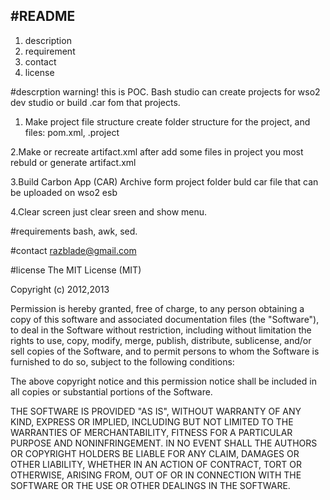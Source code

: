 ﻿#README 
----------------
1. description
2. requirement
3. contact
4. license

#descrption
warning! this is POC. Bash studio can create projects for wso2 dev studio or build .car fom that projects.
1. Make project file structure
create folder structure for the project, and files: pom.xml, .project

2.Make or recreate artifact.xml
after add some files in project you most rebuld or generate artifact.xml 

3.Build Carbon App (CAR) Archive form project folder
buld car file that can be uploaded on wso2 esb

4.Clear screen
just clear sreen and show menu.

#requirements
bash, awk, sed. 

#contact
razblade@gmail.com

#license
The MIT License (MIT)

Copyright (c) 2012,2013

Permission is hereby granted, free of charge, to any person obtaining a copy
of this software and associated documentation files (the "Software"), to deal
in the Software without restriction, including without limitation the rights
to use, copy, modify, merge, publish, distribute, sublicense, and/or sell
copies of the Software, and to permit persons to whom the Software is
furnished to do so, subject to the following conditions:

The above copyright notice and this permission notice shall be included in
all copies or substantial portions of the Software.

THE SOFTWARE IS PROVIDED "AS IS", WITHOUT WARRANTY OF ANY KIND, EXPRESS OR
IMPLIED, INCLUDING BUT NOT LIMITED TO THE WARRANTIES OF MERCHANTABILITY,
FITNESS FOR A PARTICULAR PURPOSE AND NONINFRINGEMENT. IN NO EVENT SHALL THE
AUTHORS OR COPYRIGHT HOLDERS BE LIABLE FOR ANY CLAIM, DAMAGES OR OTHER
LIABILITY, WHETHER IN AN ACTION OF CONTRACT, TORT OR OTHERWISE, ARISING FROM,
OUT OF OR IN CONNECTION WITH THE SOFTWARE OR THE USE OR OTHER DEALINGS IN
THE SOFTWARE.


